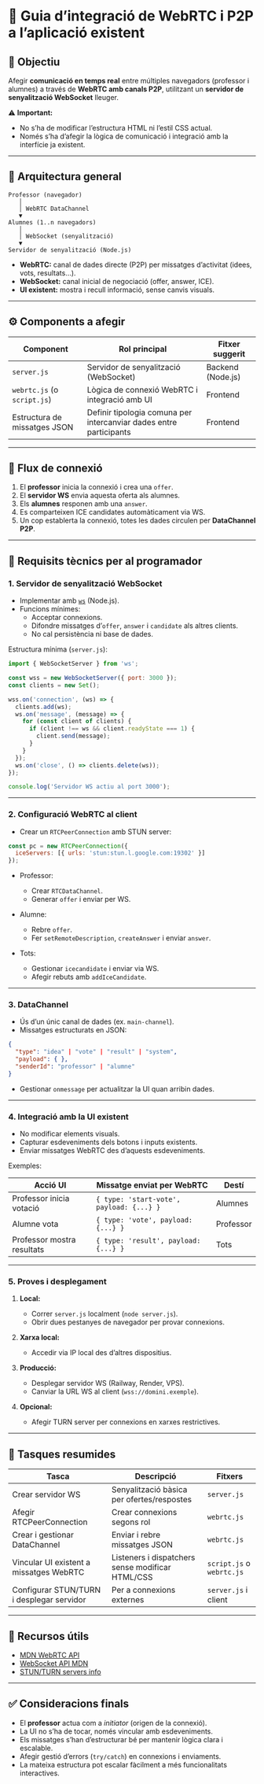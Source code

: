 # 🧭 Guia d’integració de WebRTC i P2P a l’aplicació existent

## 🎯 Objectiu

Afegir **comunicació en temps real** entre múltiples navegadors (professor i alumnes) a través de **WebRTC amb canals P2P**, utilitzant un **servidor de senyalització WebSocket** lleuger.

⚠️ **Important:**  
- No s’ha de modificar l’estructura HTML ni l’estil CSS actual.  
- Només s’ha d’afegir la lògica de comunicació i integració amb la interfície ja existent.

---

## 🧩 Arquitectura general

```
Professor (navegador)
   │
   │ WebRTC DataChannel
   ▼
Alumnes (1..n navegadors)
   │
   │ WebSocket (senyalització)
   ▼
Servidor de senyalització (Node.js)
```

- **WebRTC:** canal de dades directe (P2P) per missatges d’activitat (idees, vots, resultats…).
- **WebSocket:** canal inicial de negociació (offer, answer, ICE).
- **UI existent:** mostra i recull informació, sense canvis visuals.

---

## ⚙️ Components a afegir

| Component                         | Rol principal                                                                                   | Fitxer suggerit          |
|------------------------------------|--------------------------------------------------------------------------------------------------|---------------------------|
| `server.js`                        | Servidor de senyalització (WebSocket)                                                            | Backend (Node.js)         |
| `webrtc.js` (o `script.js`)        | Lògica de connexió WebRTC i integració amb UI                                                    | Frontend                  |
| Estructura de missatges JSON       | Definir tipologia comuna per intercanviar dades entre participants                               | Frontend                  |

---

## 📡 Flux de connexió

1. El **professor** inicia la connexió i crea una `offer`.
2. El **servidor WS** envia aquesta oferta als alumnes.
3. Els **alumnes** responen amb una `answer`.
4. Es comparteixen ICE candidates automàticament via WS.
5. Un cop establerta la connexió, totes les dades circulen per **DataChannel P2P**.

---

## 🧠 Requisits tècnics per al programador

### 1. Servidor de senyalització WebSocket

- Implementar amb [`ws`](https://github.com/websockets/ws) (Node.js).
- Funcions mínimes:
  - Acceptar connexions.
  - Difondre missatges d’`offer`, `answer` i `candidate` als altres clients.
  - No cal persistència ni base de dades.

Estructura mínima (`server.js`):

```js
import { WebSocketServer } from 'ws';

const wss = new WebSocketServer({ port: 3000 });
const clients = new Set();

wss.on('connection', (ws) => {
  clients.add(ws);
  ws.on('message', (message) => {
    for (const client of clients) {
      if (client !== ws && client.readyState === 1) {
        client.send(message);
      }
    }
  });
  ws.on('close', () => clients.delete(ws));
});

console.log('Servidor WS actiu al port 3000');
```

---

### 2. Configuració WebRTC al client

- Crear un `RTCPeerConnection` amb STUN server:
```js
const pc = new RTCPeerConnection({
  iceServers: [{ urls: 'stun:stun.l.google.com:19302' }]
});
```

- Professor:
  - Crear `RTCDataChannel`.
  - Generar `offer` i enviar per WS.

- Alumne:
  - Rebre `offer`.
  - Fer `setRemoteDescription`, `createAnswer` i enviar `answer`.

- Tots:
  - Gestionar `icecandidate` i enviar via WS.
  - Afegir rebuts amb `addIceCandidate`.

---

### 3. DataChannel

- Ús d’un únic canal de dades (ex. `main-channel`).
- Missatges estructurats en JSON:

```json
{
  "type": "idea" | "vote" | "result" | "system",
  "payload": { },
  "senderId": "professor" | "alumne"
}
```

- Gestionar `onmessage` per actualitzar la UI quan arribin dades.

---

### 4. Integració amb la UI existent

- No modificar elements visuals.
- Capturar esdeveniments dels botons i inputs existents.
- Enviar missatges WebRTC des d’aquests esdeveniments.

Exemples:

| Acció UI                          | Missatge enviat per WebRTC                     | Destí        |
|------------------------------------|-----------------------------------------------|--------------|
| Professor inicia votació           | `{ type: 'start-vote', payload: {...} }`      | Alumnes      |
| Alumne vota                        | `{ type: 'vote', payload: {...} }`            | Professor    |
| Professor mostra resultats         | `{ type: 'result', payload: {...} }`          | Tots         |

---

### 5. Proves i desplegament

1. **Local:**  
   - Correr `server.js` localment (`node server.js`).
   - Obrir dues pestanyes de navegador per provar connexions.

2. **Xarxa local:**  
   - Accedir via IP local des d’altres dispositius.

3. **Producció:**  
   - Desplegar servidor WS (Railway, Render, VPS).
   - Canviar la URL WS al client (`wss://domini.exemple`).

4. **Opcional:**  
   - Afegir TURN server per connexions en xarxes restrictives.

---

## 🧱 Tasques resumides

| Tasca                                      | Descripció                                                                | Fitxers                    |
|--------------------------------------------|---------------------------------------------------------------------------|----------------------------|
| Crear servidor WS                          | Senyalització bàsica per ofertes/respostes                                | `server.js`                |
| Afegir RTCPeerConnection                   | Crear connexions segons rol                                               | `webrtc.js`                |
| Crear i gestionar DataChannel              | Enviar i rebre missatges JSON                                            | `webrtc.js`                |
| Vincular UI existent a missatges WebRTC    | Listeners i dispatchers sense modificar HTML/CSS                          | `script.js` o `webrtc.js`  |
| Configurar STUN/TURN i desplegar servidor  | Per a connexions externes                                                 | `server.js` i client       |

---

## 🧰 Recursos útils

- [MDN WebRTC API](https://developer.mozilla.org/en-US/docs/Web/API/WebRTC_API)  
- [WebSocket API MDN](https://developer.mozilla.org/en-US/docs/Web/API/WebSockets_API)  
- [STUN/TURN servers info](https://www.twilio.com/docs/stun-turn)

---

## ✅ Consideracions finals

- El **professor** actua com a *initiator* (origen de la connexió).  
- La UI no s’ha de tocar, només vincular amb esdeveniments.  
- Els missatges s’han d’estructurar bé per mantenir lògica clara i escalable.  
- Afegir gestió d’errors (`try/catch`) en connexions i enviaments.  
- La mateixa estructura pot escalar fàcilment a més funcionalitats interactives.
